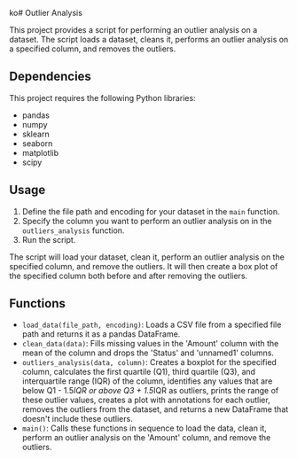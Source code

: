 ko# Outlier Analysis

This project provides a script for performing an outlier analysis on a dataset. The script loads a dataset, cleans it, performs an outlier analysis on a specified column, and removes the outliers.

## Dependencies

This project requires the following Python libraries:

- pandas
- numpy
- sklearn
- seaborn
- matplotlib
- scipy

## Usage

1. Define the file path and encoding for your dataset in the `main` function.
2. Specify the column you want to perform an outlier analysis on in the `outliers_analysis` function.
3. Run the script.

The script will load your dataset, clean it, perform an outlier analysis on the specified column, and remove the outliers. It will then create a box plot of the specified column both before and after removing the outliers.

## Functions

- `load_data(file_path, encoding)`: Loads a CSV file from a specified file path and returns it as a pandas DataFrame.
- `clean_data(data)`: Fills missing values in the 'Amount' column with the mean of the column and drops the 'Status' and 'unnamed1' columns.
- `outliers_analysis(data, column)`: Creates a boxplot for the specified column, calculates the first quartile (Q1), third quartile (Q3), and interquartile range (IQR) of the column, identifies any values that are below Q1 - 1.5*IQR or above Q3 + 1.5*IQR as outliers, prints the range of these outlier values, creates a plot with annotations for each outlier, removes the outliers from the dataset, and returns a new DataFrame that doesn't include these outliers.
- `main()`: Calls these functions in sequence to load the data, clean it, perform an outlier analysis on the 'Amount' column, and remove the outliers.

